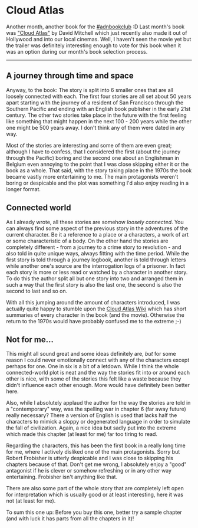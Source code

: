 # Cloud Atlas

Another month, another book for the [#adnbookclub][abc] :D Last month's book was ["Cloud Atlas"][ca] by David Mitchell which just recently also made it out of Hollywood and into our local cinemas. Well, I haven't seen the movie yet but the trailer was definitely interesting enough to vote for this book when it was an option during our month's book selection process.

---------------------

## A journey through time and space

Anyway, to the book: The story is split into 6 smaller ones that are all loosely connected with each. The first four stories are all set about 50 years apart starting with the journey of a resident of San Francisco through the Southern Pacific and ending with an English book publisher in the early 21st century. The other two stories take place in the future with the first feeling like something that might happen in the next 100 - 200 years while the other one might be 500 years away. I don't think any of them were dated in any way.

Most of the stories are interesting and some of them are even great; although I have to confess, that I considered the first (about the journey through the Pacific) boring and the second one about an Englishman in Belgium even annoying to the point that I was close skipping either it or the book as a whole. That said, with the story taking place in the 1970s the book became vastly more entertaining to me. The main protagonists weren't boring or despicable and the plot was something I'd also enjoy reading in a longer format.


## Connected world

As I already wrote, all these stories are somehow *loosely connected*. You can always find some aspect of the previous story in the adventures of the current character. Be it a reference to a place or a characters, a work of art or some characteristic of a body. On the other hand the stories are completely different - from a journey to a crime story to revolution - and also told in quite unique ways, always fitting with the time period. While the first story is told through a journey logbook, another is told through letters while another one's source are the interrogation logs of a prisoner. In fact each story is more or less read or watched by a character in another story. To do this the author split all but one story into two and arranged them in such a way that the first story is also the last one, the second is also the second to last and so on.

With all this jumping around the amount of characters introduced, I was actually quite happy to stumble upon the [Cloud Atlas Wiki][wiki] which has short summaries of every character in the book (and the movie). Otherwise the return to the 1970s would have probably confused me to the extreme ;-)

## Not for me...

This might all sound great and some ideas definitely are, *but* for some reason I could never emotionally connect with any of the characters except perhaps for one. One in six is a bit of a letdown. While I think the whole connected-world plot is neat and the way the stories fit into or around each other is nice, with some of the stories this felt like a waste because they didn't influence each other enough. More would have definitely been better here.

Also, while I absolutely applaud the author for the way the stories are told in a "contemporary" way, was the spelling war in chapter 6 (far away future) really necessary? There a version of English is used that lacks half the characters to mimick a sloppy or degenerated language in order to simulate the fall of civilization. Again, a nice idea but sadly put into the extreme which made this chapter (at least for me) far too tiring to read.

Regarding the characters, this has been the first book in a really long time for me, where I actively disliked one of the main protagonists. Sorry but Robert Frobisher is utterly despicable and I was close to skipping his chapters because of that. Don't get me wrong, I absolutely enjoy a "good" antagonist if he is clever or somehow refreshing or in any other way entertaining. Frobisher isn't anything like that.

There are also some part of the whole story that are completely left open for interpretation which is usually good or at least interesting, here it was not (at least for me).

To sum this one up: Before you buy this one, better try a sample chapter (and with luck it has parts from all the chapters in it)!

[abc]: http://adnbookclub.tumblr.com/
[ca]: http://www.goodreads.com/book/show/49628.Cloud_Atlas
[wiki]: http://cloudatlas.wikia.com/wiki/Cloud_Atlas_Wiki